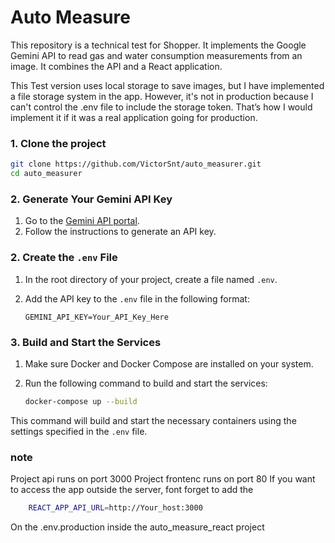 # Auto Measure

This repository is a technical test for Shopper. It implements the Google Gemini API to read gas and water consumption measurements from an image. It combines the API and a React application.

This Test version uses local storage to save images, but I have implemented a file storage system in the app. However, it's not in production because I can't control the .env file to include the storage token. That’s how I would implement it if it was a real application going for production.

### 1. Clone the project
   ```bash
   git clone https://github.com/VictorSnt/auto_measurer.git
   cd auto_measurer
   ```
### 2. Generate Your Gemini API Key

1. Go to the [Gemini API portal](https://ai.google.dev/gemini-api/docs/api-key).
2. Follow the instructions to generate an API key.

### 2. Create the `.env` File

1. In the root directory of your project, create a file named `.env`.
2. Add the API key to the `.env` file in the following format:

    ```env
    GEMINI_API_KEY=Your_API_Key_Here
    ```

### 3. Build and Start the Services

1. Make sure Docker and Docker Compose are installed on your system.
2. Run the following command to build and start the services:

    ```bash
    docker-compose up --build
    ```

This command will build and start the necessary containers using the settings specified in the `.env` file.

### note

Project api runs on port 3000
Project frontenc runs on port 80
If you want to access the app outside the server, font forget to add the
```bash
    REACT_APP_API_URL=http://Your_host:3000
```
On the .env.production inside the auto_measure_react project